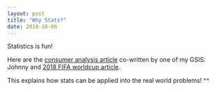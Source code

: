 ```yaml
---
layout: post
title: "Why Stats?"
date: 2018-10-06
---
```


Statistics is fun!

Here are the [consumer analysis article](https://data.quora.com/A-Robust-Statistical-Test-for-Ratio-Metrics) co-written by one of my GSIS: Johnny and [2018 FIFA worldcup article](https://data.quora.com/FIFA-World-Cup-2018-seen-through-Quoras-numbers). 

This explains how stats can be applied into the real world problems! ^^
